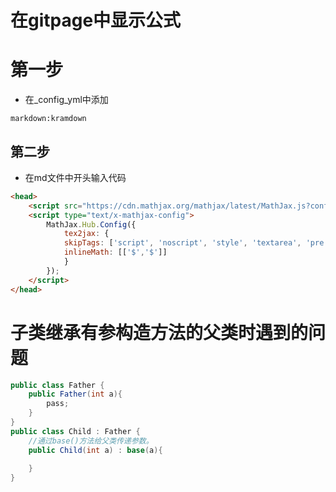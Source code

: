 # 在gitpage中显示公式

# 第一步

* 在_config_yml中添加

```
markdown:kramdown
```

## 第二步

* 在md文件中开头输入代码

```html
<head>
    <script src="https://cdn.mathjax.org/mathjax/latest/MathJax.js?config=TeX-AMS-MML_HTMLorMML" type="text/javascript"></script>
    <script type="text/x-mathjax-config">
        MathJax.Hub.Config({
            tex2jax: {
            skipTags: ['script', 'noscript', 'style', 'textarea', 'pre'],
            inlineMath: [['$','$']]
            }
        });
    </script>
</head>
```

# 子类继承有参构造方法的父类时遇到的问题

```csharp
public class Father {
    public Father(int a){
        pass;
    }
}
public class Child : Father {
    //通过base()方法给父类传递参数。
    public Child(int a) : base(a){
        
    }
}
```

